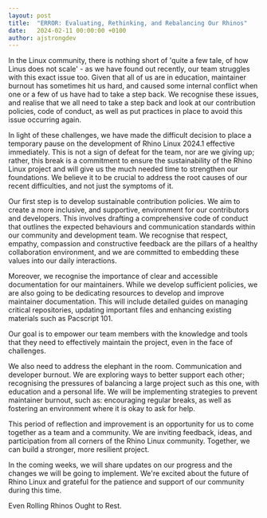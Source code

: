```yaml
---
layout: post
title:  "ERROR: Evaluating, Rethinking, and Rebalancing Our Rhinos"
date:   2024-02-11 00:00:00 +0100
author: ajstrongdev
---
```


In the Linux community, there is nothing short of 'quite a few tale, of how Linus does not scale' - as we have found out recently, our team struggles with this exact issue too. Given that all of us are in education, maintainer burnout has sometimes hit us hard, and caused some internal conflict when one or a few of us have had to take a step back. We recognise these issues, and realise that we all need to take a step back and look at our contribution policies, code of conduct, as well as put practices in place to avoid this issue occurring again.

In light of these challenges, we have made the difficult decision to place a temporary pause on the development of Rhino Linux 2024.1 effective immediately. This is not a sign of defeat for the team, nor are we giving up; rather, this break is a commitment to ensure the sustainability of the Rhino Linux project and will give us the much needed time to strengthen our foundations. We believe it to be crucial to address the root causes of our recent difficulties, and not just the symptoms of it.

Our first step is to develop sustainable contribution policies. We aim to create a more inclusive, and supportive, environment for our contributors and developers. This involves drafting a comprehensive code of conduct that outlines the expected behaviours and communication standards within our community and development team. We recognise that respect, empathy, compassion and constructive feedback are the pillars of a healthy collaboration environment, and we are committed to embedding these values into our daily interactions.

Moreover, we recognise the importance of clear and accessible documentation for our maintainers. While we develop sufficient policies, we are also going to be dedicating resources to develop and improve maintainer documentation. This will include detailed guides on managing critical repositories, updating important files and enhancing existing materials such as Pacscript 101.

Our goal is to empower our team members with the knowledge and tools that they need to effectively maintain the project, even in the face of challenges.

We also need to address the elephant in the room. Communication and developer burnout. We are exploring ways to better support each other; recognising the pressures of balancing a large project such as this one, with education and a personal life. We will be implementing strategies to prevent maintainer burnout, such as: encouraging regular breaks, as well as fostering an environment where it is okay to ask for help.

This period of reflection and improvement is an opportunity for us to come together as a team and a community. We are inviting feedback, ideas, and participation from all corners of the Rhino Linux community. Together, we can build a stronger, more resilient project.

In the coming weeks, we will share updates on our progress and the changes we will be going to implement. We're excited about the future of Rhino Linux and grateful for the patience and support of our community during this time.

Even Rolling Rhinos Ought to Rest.
